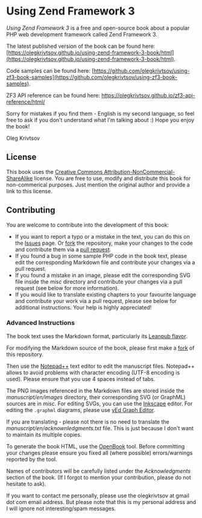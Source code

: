 # Using Zend Framework 3

*Using Zend Framework 3* is a free and open-source book about a popular PHP web development framework called
Zend Framework 3.

The latest published version of the book can be found here: 
[https://olegkrivtsov.github.io/using-zend-framework-3-book/html](https://olegkrivtsov.github.io/using-zend-framework-3-book/html).

Code samples can be found here: 
[https://github.com/olegkrivtsov/using-zf3-book-samples](https://github.com/olegkrivtsov/using-zf3-book-samples).

ZF3 API reference can be found here: https://olegkrivtsov.github.io/zf3-api-reference/html/

Sorry for mistakes if you find them - English is my second language, so feel free to ask if you don't understand what I'm talking about :) Hope you enjoy the book!

Oleg Krivtsov

## License

This book uses the [Creative Commons Attribution-NonCommercial-ShareAlike](https://creativecommons.org/licenses/by-nc-sa/4.0/) license.
You are free to use, modify and distribute this book for non-commerical purposes. Just mention the original author and provide a link
to this license.

## Contributing

You are welcome to contribute into the development of this book:

  * If you want to report a typo or a mistake in the text, you can do this on the [Issues](https://github.com/olegkrivtsov/using-zend-framework-3-book/issues) page. 
    Or [fork](https://help.github.com/articles/fork-a-repo/) the repository, make your changes to the code and contribute them via a [pull request](https://help.github.com/articles/about-pull-requests/). 
  * If you found a bug in some sample PHP code in the book text, please edit the corresponding Markdown file and contribute your changes via a pull request. 
  * If you found a mistake in an image, please edit the corresponding SVG file inside the *misc* directory and contribute your changes via a pull request (see below for more information).
  * If you would like to translate existing chapters to your favourite language and contribute your work via a pull request, please see below for additional instructions. Your help is highly appreciated!

### Advanced Instructions
  
The book text uses the Markdown format, particularly its [Leanpub flavor](https://leanpub.com/help/manual). 
  
For modifying the Markdown source of the book, please first make a [fork](https://help.github.com/articles/fork-a-repo/) of this repository. 

Then use the [Notepad++](https://notepad-plus-plus.org/) text editor to edit the manuscript files. Notepad++ allows
to avoid problems with character encoding (UTF-8 encoding is used). Please ensure that you use 4 spaces instead of tabs.  

The PNG images referenced in the Markdown files are stored inside the *manuscript/en/images* directory, their corresponding SVG (or GraphML) sources are in *misc*. For editing SVGs, you can use the [Inkscape](https://inkscape.org/ru/download/) editor. For editing the `.graphml` diagrams, please use [yEd Graph Editor](https://www.yworks.com/products/yed).

If you are translating - please not there is no need to translate the *manuscript/en/acknownledgments.txt* file. This is just because I don't want to maintain its multiple copies.

To generate the book HTML, use the [OpenBook](https://github.com/olegkrivtsov/openbook) tool. Before committing your changes please ensure you fixed all (where possible) errors/warnings reported by the tool.

Names of contributors will be carefully listed under the *Acknowledgments* section of the book. (If I forgot to mention your contribution, please do not hesitate to ask).

If you want to contact me personally, please use the olegkrivtsov at gmail dot com email address. But please note that this is my personal address and I will ignore not interesting/spam messages.
